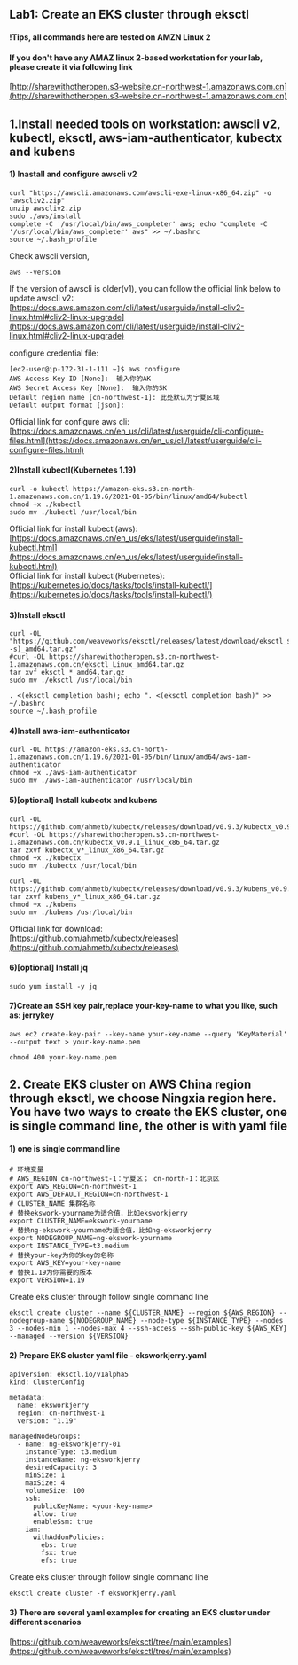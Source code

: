 ## Lab1: Create an EKS cluster through eksctl
#### !Tips, all commands here are tested on AMZN Linux 2

#### If you don't have any AMAZ linux 2-based workstation for your lab, please create it via following link
[http://sharewithotheropen.s3-website.cn-northwest-1.amazonaws.com.cn](http://sharewithotheropen.s3-website.cn-northwest-1.amazonaws.com.cn)


## 1.Install needed tools on workstation: awscli v2, kubectl, eksctl, aws-iam-authenticator, kubectx and kubens
#### 1) Inastall and configure awscli v2
```
curl "https://awscli.amazonaws.com/awscli-exe-linux-x86_64.zip" -o "awscliv2.zip"
unzip awscliv2.zip
sudo ./aws/install
complete -C '/usr/local/bin/aws_completer' aws; echo "complete -C '/usr/local/bin/aws_completer' aws" >> ~/.bashrc
source ~/.bash_profile
```
Check awscli version, 
```
aws --version
```
If the version of awscli is older(v1), you can follow the official link below to update awscli v2:  
[https://docs.aws.amazon.com/cli/latest/userguide/install-cliv2-linux.html#cliv2-linux-upgrade](https://docs.aws.amazon.com/cli/latest/userguide/install-cliv2-linux.html#cliv2-linux-upgrade)  

configure credential file:
```
[ec2-user@ip-172-31-1-111 ~]$ aws configure
AWS Access Key ID [None]:  输入你的AK
AWS Secret Access Key [None]:  输入你的SK
Default region name [cn-northwest-1]: 此处默认为宁夏区域
Default output format [json]:  
```
Official link for configure aws cli:  
[https://docs.amazonaws.cn/en_us/cli/latest/userguide/cli-configure-files.html](https://docs.amazonaws.cn/en_us/cli/latest/userguide/cli-configure-files.html)

#### 2)Install kubectl(Kubernetes 1.19)
```
curl -o kubectl https://amazon-eks.s3.cn-north-1.amazonaws.com.cn/1.19.6/2021-01-05/bin/linux/amd64/kubectl
chmod +x ./kubectl
sudo mv ./kubectl /usr/local/bin
```
Official link for install kubectl(aws):  
[https://docs.amazonaws.cn/en_us/eks/latest/userguide/install-kubectl.html](https://docs.amazonaws.cn/en_us/eks/latest/userguide/install-kubectl.html)  
Official link for install kubectl(Kubernetes):  
[https://kubernetes.io/docs/tasks/tools/install-kubectl/](https://kubernetes.io/docs/tasks/tools/install-kubectl/)

#### 3)Install eksctl
```
curl -OL "https://github.com/weaveworks/eksctl/releases/latest/download/eksctl_$(uname -s)_amd64.tar.gz" 
#curl -OL https://sharewithotheropen.s3.cn-northwest-1.amazonaws.com.cn/eksctl_Linux_amd64.tar.gz
tar xvf eksctl_*_amd64.tar.gz
sudo mv ./eksctl /usr/local/bin

. <(eksctl completion bash); echo ". <(eksctl completion bash)" >> ~/.bashrc
source ~/.bash_profile
```

#### 4)Install aws-iam-authenticator
```
curl -OL https://amazon-eks.s3.cn-north-1.amazonaws.com.cn/1.19.6/2021-01-05/bin/linux/amd64/aws-iam-authenticator
chmod +x ./aws-iam-authenticator
sudo mv ./aws-iam-authenticator /usr/local/bin
```

#### 5)[optional] Install kubectx and kubens      
``` 
curl -OL https://github.com/ahmetb/kubectx/releases/download/v0.9.3/kubectx_v0.9.3_linux_x86_64.tar.gz
#curl -OL https://sharewithotheropen.s3.cn-northwest-1.amazonaws.com.cn/kubectx_v0.9.1_linux_x86_64.tar.gz
tar zxvf kubectx_v*_linux_x86_64.tar.gz
chmod +x ./kubectx
sudo mv ./kubectx /usr/local/bin

curl -OL https://github.com/ahmetb/kubectx/releases/download/v0.9.3/kubens_v0.9.3_linux_x86_64.tar.gz
tar zxvf kubens_v*_linux_x86_64.tar.gz
chmod +x ./kubens
sudo mv ./kubens /usr/local/bin
```
Official link for download:  
[https://github.com/ahmetb/kubectx/releases](https://github.com/ahmetb/kubectx/releases)

####  6)[optional] Install jq
``` 
sudo yum install -y jq
``` 

####  7)Create an SSH key pair,replace your-key-name to what you like, such as: jerrykey 
``` 
aws ec2 create-key-pair --key-name your-key-name --query 'KeyMaterial' --output text > your-key-name.pem  

chmod 400 your-key-name.pem
``` 

##  2. Create EKS cluster on AWS China region through eksctl, we choose Ningxia region here. You have two ways to create the EKS cluster, one is single command line, the other is with yaml file 
#### 1) one is single command line
```
# 环境变量
# AWS_REGION cn-northwest-1：宁夏区； cn-north-1：北京区
export AWS_REGION=cn-northwest-1
export AWS_DEFAULT_REGION=cn-northwest-1
# CLUSTER_NAME 集群名称
# 替换ekswork-yourname为适合值，比如eksworkjerry
export CLUSTER_NAME=ekswork-yourname
# 替换ng-ekswork-yourname为适合值，比如ng-eksworkjerry
export NODEGROUP_NAME=ng-ekswork-yourname
export INSTANCE_TYPE=t3.medium
# 替换your-key为你的key的名称
export AWS_KEY=your-key-name
# 替换1.19为你需要的版本
export VERSION=1.19
```
Create eks cluster through follow single command line
```
eksctl create cluster --name ${CLUSTER_NAME} --region ${AWS_REGION} --nodegroup-name ${NODEGROUP_NAME} --node-type ${INSTANCE_TYPE} --nodes 3 --nodes-min 1 --nodes-max 4 --ssh-access --ssh-public-key ${AWS_KEY} --managed --version ${VERSION}
```

#### 2) Prepare EKS cluster yaml file - eksworkjerry.yaml

```
apiVersion: eksctl.io/v1alpha5
kind: ClusterConfig

metadata:
  name: eksworkjerry
  region: cn-northwest-1
  version: "1.19"

managedNodeGroups:
  - name: ng-eksworkjerry-01
    instanceType: t3.medium
    instanceName: ng-eksworkjerry
    desiredCapacity: 3
    minSize: 1
    maxSize: 4 
    volumeSize: 100
    ssh:
      publicKeyName: <your-key-name>
      allow: true
      enableSsm: true 
    iam:
      withAddonPolicies:
        ebs: true
        fsx: true
        efs: true 
```

Create eks cluster through follow single command line
```
eksctl create cluster -f eksworkjerry.yaml
```

#### 3) There are several yaml examples for creating an EKS cluster under different scenarios
[https://github.com/weaveworks/eksctl/tree/main/examples](https://github.com/weaveworks/eksctl/tree/main/examples)
